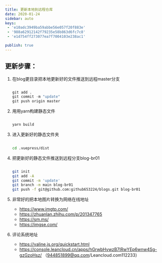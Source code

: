 ```yaml
---
title: 更新本地到远程仓库
date: 2020-01-24
sidebar: auto  
keys:
 - 'e10adc3949ba59abbe56e057f20f883e'    
 - '988a62912142f79235e58b863d6fc7c8'  
 - 'e1d754ff273077ea7f7004103e238ac1'  

publish: true
---
```



## 更新步骤：
1. 在blog更目录把本地更新好的文件推送到远程master分支
   ```python
   
   git add .
   git commit -m "update"
   git push origin master
   ```
   
   
2. 用用yarn构建静态文件
    ```python
   
    yarn build
   
    ``` 
3. 进入更新好的静态文件夹
    ```bash
              
    cd .vuepress/dist
   
    ```
4. 把更新好的静态文件推送到远程分支blog-br01
   ```bash
   
   git init
   git add -A
   git commit -m 'update'
   git branch -m main blog-br01
   git push -f git@github.com:github653224/blogs.git blog-br01
   ```
5. 非常好的把本地图片转换为网络在线地址

   - https://www.imgtp.com/
   - https://zhuanlan.zhihu.com/p/201347765
   - https://sm.ms/
   - https://imgse.com/

6. 评论系统地址

   - https://valine.js.org/quickstart.html
   - https://console.leancloud.cn/apps/hGrwbHvwzB7IRwYEp6wnw4Sg-gzGzoHsz/  （944851899@qq.com/Leancloud.com112233）
